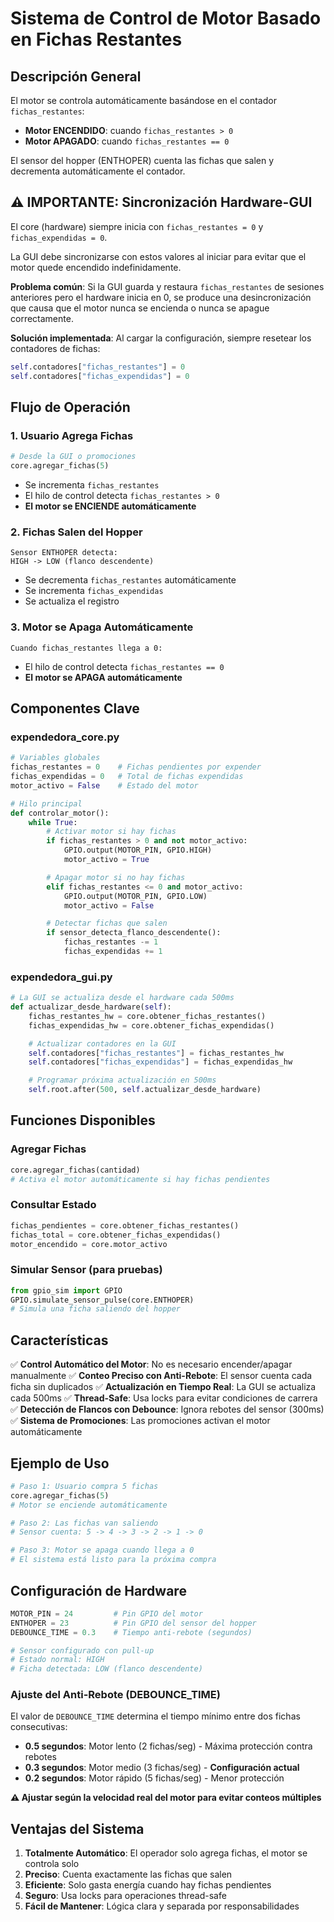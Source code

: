 # Sistema de Control de Motor Basado en Fichas Restantes

## Descripción General

El motor se controla automáticamente basándose en el contador `fichas_restantes`:
- **Motor ENCENDIDO**: cuando `fichas_restantes > 0`
- **Motor APAGADO**: cuando `fichas_restantes == 0`

El sensor del hopper (ENTHOPER) cuenta las fichas que salen y decrementa automáticamente el contador.

## ⚠️ IMPORTANTE: Sincronización Hardware-GUI

El core (hardware) siempre inicia con `fichas_restantes = 0` y `fichas_expendidas = 0`.

La GUI debe sincronizarse con estos valores al iniciar para evitar que el motor quede encendido indefinidamente.

**Problema común**: Si la GUI guarda y restaura `fichas_restantes` de sesiones anteriores pero el hardware inicia en 0, se produce una desincronización que causa que el motor nunca se encienda o nunca se apague correctamente.

**Solución implementada**: Al cargar la configuración, siempre resetear los contadores de fichas:
```python
self.contadores["fichas_restantes"] = 0
self.contadores["fichas_expendidas"] = 0
```

## Flujo de Operación

### 1. Usuario Agrega Fichas
```python
# Desde la GUI o promociones
core.agregar_fichas(5)
```
- Se incrementa `fichas_restantes`
- El hilo de control detecta `fichas_restantes > 0`
- **El motor se ENCIENDE automáticamente**

### 2. Fichas Salen del Hopper
```
Sensor ENTHOPER detecta:
HIGH -> LOW (flanco descendente)
```
- Se decrementa `fichas_restantes` automáticamente
- Se incrementa `fichas_expendidas`
- Se actualiza el registro

### 3. Motor se Apaga Automáticamente
```
Cuando fichas_restantes llega a 0:
```
- El hilo de control detecta `fichas_restantes == 0`
- **El motor se APAGA automáticamente**

## Componentes Clave

### expendedora_core.py
```python
# Variables globales
fichas_restantes = 0    # Fichas pendientes por expender
fichas_expendidas = 0   # Total de fichas expendidas
motor_activo = False    # Estado del motor

# Hilo principal
def controlar_motor():
    while True:
        # Activar motor si hay fichas
        if fichas_restantes > 0 and not motor_activo:
            GPIO.output(MOTOR_PIN, GPIO.HIGH)
            motor_activo = True

        # Apagar motor si no hay fichas
        elif fichas_restantes <= 0 and motor_activo:
            GPIO.output(MOTOR_PIN, GPIO.LOW)
            motor_activo = False

        # Detectar fichas que salen
        if sensor_detecta_flanco_descendente():
            fichas_restantes -= 1
            fichas_expendidas += 1
```

### expendedora_gui.py
```python
# La GUI se actualiza desde el hardware cada 500ms
def actualizar_desde_hardware(self):
    fichas_restantes_hw = core.obtener_fichas_restantes()
    fichas_expendidas_hw = core.obtener_fichas_expendidas()

    # Actualizar contadores en la GUI
    self.contadores["fichas_restantes"] = fichas_restantes_hw
    self.contadores["fichas_expendidas"] = fichas_expendidas_hw

    # Programar próxima actualización en 500ms
    self.root.after(500, self.actualizar_desde_hardware)
```

## Funciones Disponibles

### Agregar Fichas
```python
core.agregar_fichas(cantidad)
# Activa el motor automáticamente si hay fichas pendientes
```

### Consultar Estado
```python
fichas_pendientes = core.obtener_fichas_restantes()
fichas_total = core.obtener_fichas_expendidas()
motor_encendido = core.motor_activo
```

### Simular Sensor (para pruebas)
```python
from gpio_sim import GPIO
GPIO.simulate_sensor_pulse(core.ENTHOPER)
# Simula una ficha saliendo del hopper
```

## Características

✅ **Control Automático del Motor**: No es necesario encender/apagar manualmente
✅ **Conteo Preciso con Anti-Rebote**: El sensor cuenta cada ficha sin duplicados
✅ **Actualización en Tiempo Real**: La GUI se actualiza cada 500ms
✅ **Thread-Safe**: Usa locks para evitar condiciones de carrera
✅ **Detección de Flancos con Debounce**: Ignora rebotes del sensor (300ms)
✅ **Sistema de Promociones**: Las promociones activan el motor automáticamente

## Ejemplo de Uso

```python
# Paso 1: Usuario compra 5 fichas
core.agregar_fichas(5)
# Motor se enciende automáticamente

# Paso 2: Las fichas van saliendo
# Sensor cuenta: 5 -> 4 -> 3 -> 2 -> 1 -> 0

# Paso 3: Motor se apaga cuando llega a 0
# El sistema está listo para la próxima compra
```

## Configuración de Hardware

```python
MOTOR_PIN = 24         # Pin GPIO del motor
ENTHOPER = 23          # Pin GPIO del sensor del hopper
DEBOUNCE_TIME = 0.3    # Tiempo anti-rebote (segundos)

# Sensor configurado con pull-up
# Estado normal: HIGH
# Ficha detectada: LOW (flanco descendente)
```

### Ajuste del Anti-Rebote (DEBOUNCE_TIME)

El valor de `DEBOUNCE_TIME` determina el tiempo mínimo entre dos fichas consecutivas:

- **0.5 segundos**: Motor lento (2 fichas/seg) - Máxima protección contra rebotes
- **0.3 segundos**: Motor medio (3 fichas/seg) - **Configuración actual**
- **0.2 segundos**: Motor rápido (5 fichas/seg) - Menor protección

**⚠️ Ajustar según la velocidad real del motor para evitar conteos múltiples**

## Ventajas del Sistema

1. **Totalmente Automático**: El operador solo agrega fichas, el motor se controla solo
2. **Preciso**: Cuenta exactamente las fichas que salen
3. **Eficiente**: Solo gasta energía cuando hay fichas pendientes
4. **Seguro**: Usa locks para operaciones thread-safe
5. **Fácil de Mantener**: Lógica clara y separada por responsabilidades
